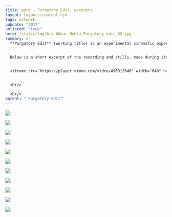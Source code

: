 ```yaml
---
title: purg ~ Purgatory Edit, excerpts
layout: layouts/content.njk
tags: artwork
pubdate: "2017"
unlisted: "true"
hero: /static/img/Ali Akbar Mehta_Purgatory edit_02.jpg
summary: >-
  **Purgatory Edit** (working title) is an experimental cinematic experience. 


  Below is a short excerpt of the recording and stills, made during its initial prototyping and demo at Aalto University.


  <iframe src="https://player.vimeo.com/video/496912646" width="640" height="360" frameborder="0" allow="autoplay; fullscreen" allowfullscreen></iframe>


  <br/>

  <br/>
parent: " Purgatory Edit"
---
```



![](/static/img/ali-akbar-mehta-purgatory-edit-01.jpg)

![](/static/img/ali-akbar-mehta-purgatory-edit-02.jpg)

![](/static/img/ali-akbar-mehta-purgatory-edit-03.jpg)

![](/static/img/ali-akbar-mehta-purgatory-edit-04.jpg)

![](/static/img/ali-akbar-mehta-purgatory-edit-05.jpg)

![](/static/img/ali-akbar-mehta-purgatory-edit-06.jpg)

![](/static/img/ali-akbar-mehta-purgatory-edit-07.jpg)

![](/static/img/ali-akbar-mehta-purgatory-edit-08.jpg)

![](/static/img/ali-akbar-mehta-purgatory-edit-09.jpg)

![](/static/img/ali-akbar-mehta-purgatory-edit-11.jpg)

![](/static/img/ali-akbar-mehta-purgatory-edit-12.jpg)